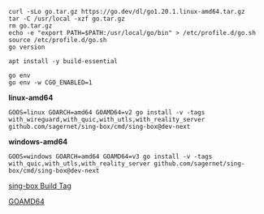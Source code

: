 ```
curl -sLo go.tar.gz https://go.dev/dl/go1.20.1.linux-amd64.tar.gz
tar -C /usr/local -xzf go.tar.gz
rm go.tar.gz
echo -e "export PATH=$PATH:/usr/local/go/bin" > /etc/profile.d/go.sh
source /etc/profile.d/go.sh
go version
```

```
apt install -y build-essential
```

```
go env
go env -w CGO_ENABLED=1
```

**linux-amd64**

```
GOOS=linux GOARCH=amd64 GOAMD64=v2 go install -v -tags with_wireguard,with_quic,with_utls,with_reality_server github.com/sagernet/sing-box/cmd/sing-box@dev-next
```

**windows-amd64**

```
GOOS=windows GOARCH=amd64 GOAMD64=v3 go install -v -tags with_quic,with_utls,with_reality_server github.com/sagernet/sing-box/cmd/sing-box@dev-next
```
[sing-box Build Tag](https://sing-box.sagernet.org/zh/installation/from-source/)

[GOAMD64](https://github.com/golang/go/wiki/MinimumRequirements#amd64)
